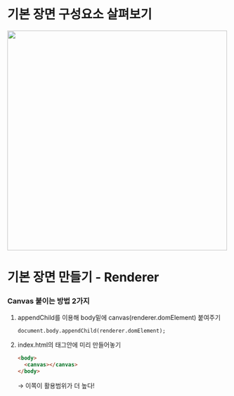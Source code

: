 # 기본 장면 구성요소 살펴보기

<img src="https://s3.us-west-2.amazonaws.com/secure.notion-static.com/f73be92a-4af4-40eb-b94a-849c891cd1ac/084B7A37-7E61-45AE-B4C9-8E5569AE426E.jpeg?X-Amz-Algorithm=AWS4-HMAC-SHA256&X-Amz-Content-Sha256=UNSIGNED-PAYLOAD&X-Amz-Credential=AKIAT73L2G45EIPT3X45%2F20220330%2Fus-west-2%2Fs3%2Faws4_request&X-Amz-Date=20220330T153803Z&X-Amz-Expires=86400&X-Amz-Signature=15deebc7e657f2d38a518c217042b9193efd7ee81c88b80a44d30830928a51e3&X-Amz-SignedHeaders=host&response-content-disposition=filename%20%3D%22084B7A37-7E61-45AE-B4C9-8E5569AE426E.jpeg%22&x-id=GetObject" width="500"/>

# 기본 장면 만들기 - Renderer

### Canvas 붙이는 방법 2가지

1.  appendChild를 이용해 body밑에 canvas(renderer.domElement) 붙여주기

    `document.body.appendChild(renderer.domElement);`

2.  index.html의 <body>태그안에 미리 <canvas> 만들어놓기

    ```html
    <body>
      <canvas></canvas>
    </body>
    ```

    → 이쪽이 활용범위가 더 높다!
